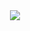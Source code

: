 <div align="center">
	<img src="https://github.com/Richienb/Richienb/raw/master/info.svg?sanitize=true">
</div>
